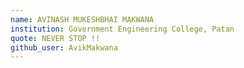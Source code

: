 ```yaml
---
name: AVINASH MUKESHBHAI MAKWANA
institution: Government Engineering College, Patan
quote: NEVER STOP !!
github_user: AvikMakwana
---
```

